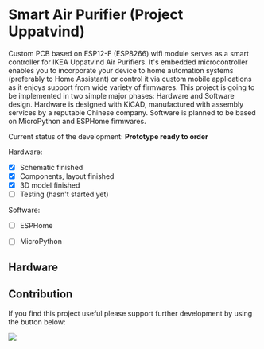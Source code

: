 # Smart Air Purifier (Project Uppatvind)
Custom PCB based on ESP12-F (ESP8266) wifi module serves as a smart controller for IKEA Uppatvind Air Purifiers. It's embedded microcontroller enables you to incorporate your device to home automation systems (preferably to Home Assistant) or control it via custom mobile applications as it enjoys support from wide variety of firmwares. This project is going to be implemented in two simple major phases: Hardware and Software design. Hardware is designed with KiCAD, manufactured with assembly services by a reputable Chinese company. Software is planned to be based on MicroPython and ESPHome firmwares.

Current status of the development: **Prototype ready to order**

Hardware: 
* [x] Schematic finished
* [x] Components, layout finished
* [x] 3D model finished
* [ ] Testing (hasn't started yet)

Software:
* [ ] ESPHome
* [ ] MicroPython


## Hardware




## Contribution

If you find this project useful please support further development by using the button below:

<a href="https://www.buymeacoffee.com/gergohorvath"><img src="https://img.buymeacoffee.com/button-api/?text=Buy me a coffee&emoji=&slug=gergohorvath&button_colour=FFDD00&font_colour=000000&font_family=Cookie&outline_colour=000000&coffee_colour=ffffff" /></a>
